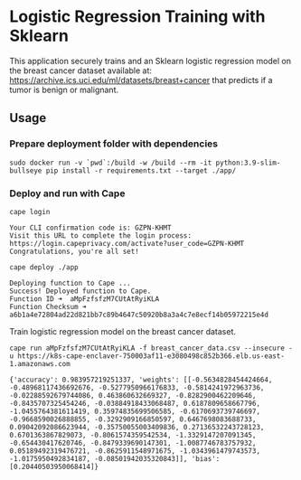 # Logistic Regression Training with Sklearn

This application securely trains and an Sklearn logistic regression model on the breast cancer dataset available at: https://archive.ics.uci.edu/ml/datasets/breast+cancer that predicts if a tumor is benign or malignant.

## Usage

### Prepare deployment folder with dependencies
```
sudo docker run -v `pwd`:/build -w /build --rm -it python:3.9-slim-bullseye pip install -r requirements.txt --target ./app/
```

### Deploy and run with Cape
```
cape login

Your CLI confirmation code is: GZPN-KHMT
Visit this URL to complete the login process: https://login.capeprivacy.com/activate?user_code=GZPN-KHMT
Congratulations, you're all set!
```

```
cape deploy ./app

Deploying function to Cape ...
Success! Deployed function to Cape.
Function ID ➜  aMpFzfsfzM7CUtAtRyiKLA
Function Checksum ➜  a6b1a4e72804ad22d821bb7c89b4647c50920b8a3a4c7e8ecf14b05972215e4d
```

Train  logistic regression model on the breast cancer dataset.
```
cape run aMpFzfsfzM7CUtAtRyiKLA -f breast_cancer_data.csv --insecure -u https://k8s-cape-enclaver-750003af11-e3080498c852b366.elb.us-east-1.amazonaws.com

{'accuracy': 0.983957219251337, 'weights': [[-0.5634828454424664, -0.48968117436692676, -0.5277950966176833, -0.5814241972963736, -0.02288592679744086, 0.463860632669327, -0.8282900462209646, -0.8435707325454246, -0.03884918433068487, 0.6187809658667796, -1.0455764381611419, 0.35974835699506585, -0.6170693739746697, -0.9668590026888855, -0.3292909166850597, 0.6467698083688733, 0.09042092086623944, -0.35750055003409836, 0.27136532243728123, 0.6701363867829073, -0.8061574359542534, -1.3329147207091345, -0.654430417620746, -0.8479339690147301, -1.0087746783757932, 0.05189492319476721, -0.8625911548971675, -1.0343961479743573, -1.0175950492834187, -0.08501942035320843]], 'bias': [0.20440503950068414]}
```
